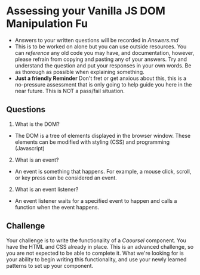 # Assessing your Vanilla JS DOM Manipulation Fu
* Answers to your written questions will be recorded in *Answers.md* 
* This is to be worked on alone but you can use outside resources. You can *reference* any old code you may have, and documentation, however, please refrain from copying and pasting any of your answers. Try and understand the question and put your responses in your own words. Be as thorough as possible when explaining something. 
* **Just a friendly Reminder** Don't fret or get anxious about this, this is a no-pressure assessment that is only going to help guide you here in the near future. This is NOT a pass/fail situation. 

## Questions
1. What is the DOM?
  - The DOM is a tree of elements displayed in the browser window. These elements can be modified with styling (CSS) and programming (Javascript)
2. What is an event?
  - An event is something that happens. For example, a mouse click, scroll, or key press can be considered an event.
2. What is an event listener?
  - An event listener waits for a specified event to happen and calls a function when the event happens.

## Challenge
Your challenge is to write the functionality of a *Caoursel* component. You have the HTML and CSS already in place. This is an advanced challenge, so you are not expected to be able to complete it. What we're looking for is your ability to begin writing this functionality, and use your newly learned patterns to set up your component.